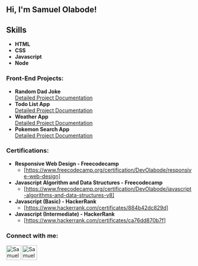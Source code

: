 ## Hi, I'm Samuel Olabode! 


## Skills

 - **HTML**
 - **CSS**
 - **Javascript**
 - **Node**
   
### Front-End Projects:

- **Random Dad Joke**  
  [Detailed Project Documentation](https://github.com/DevOlabode/Random-dad-joke-generator)
- **Todo List App**  
  [Detailed Project Documentation](https://github.com/DevOlabode/todoList-App)
- **Weather App**  
  [Detailed Project Documentation](https://github.com/DevOlabode/weather-App)
- **Pokemon Search App**  
  [Detailed Project Documentation](https://github.com/DevOlabode/pokemon-website)
<!-- - **Simple Calculator App**  
  [Detailed Project Documentation](#)
 - **Movies Search App**  
  [Detailed Project Documentation](#) -->

###  Certifications:

- **Responsive Web Design - Freecodecamp**  
   - [https://www.freecodecamp.org/certification/DevOlabode/responsive-web-design]
- **Javascript Algorithm and Data Structures - Freecodecamp**  
   - [https://www.freecodecamp.org/certification/DevOlabode/javascript-algorithms-and-data-structures-v8]
- **Javascript (Basic) - HackerRank**  
   - [https://www.hackerrank.com/certificates/884b42dc829d]
- **Javascript (Intermediate) - HackerRank**  
   - [https://www.hackerrank.com/certificates/ca76dd870b7f]


###  Connect with me:
[<img align="left" alt="SamuelOlabode | LinkedIn" width="40px" src="https://cdn.jsdelivr.net/npm/simple-icons@v3/icons/linkedin.svg" />][linkedin]
[<img align="left" alt="SamuelOlabode | Instagram" width="40px" src="https://cdn.jsdelivr.net/npm/simple-icons@v3/icons/instagram.svg" />][instagram]


[instagram]: https://www.instagram.com/devolabode/
[linkedin]: https://linkedin.com/in/Samuelolabode
